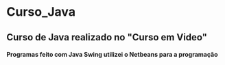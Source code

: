 # Curso_Java

## Curso de Java realizado no "Curso em Video"
#### Programas feito com Java Swing utilizei o Netbeans para a programação
